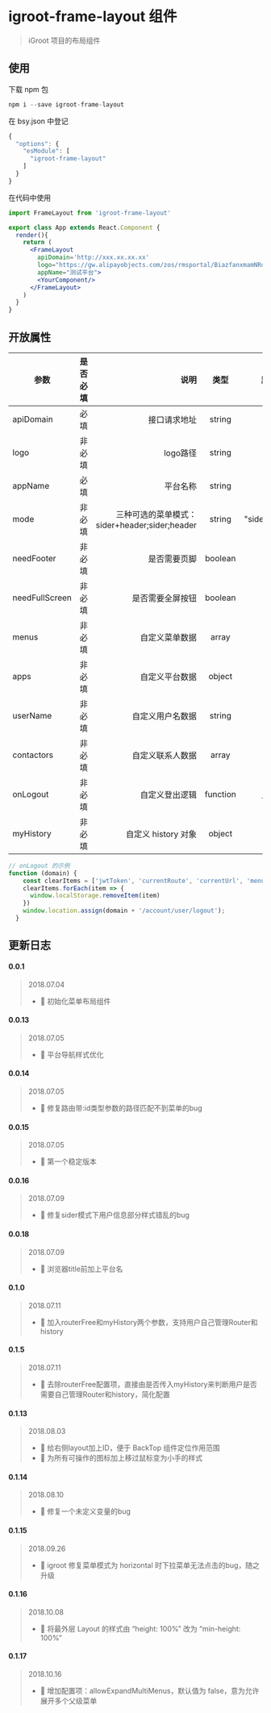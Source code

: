# igroot-frame-layout 组件
> iGroot 项目的布局组件

## 使用

下载 npm 包
```jsx
npm i --save igroot-frame-layout
```

在 bsy.json 中登记
```jsx
{
  "options": {
    "esModule": [
      "igroot-frame-layout"
    ]
  }
}
```

在代码中使用
```jsx
import FrameLayout from 'igroot-frame-layout'

export class App extends React.Component {
  render(){
    return (
      <FrameLayout
        apiDomain='http://xxx.xx.xx.xx'
        logo="https://gw.alipayobjects.com/zos/rmsportal/BiazfanxmamNRoxxVxka.png"
        appName="测试平台">
        <YourComponent/>
      </FrameLayout>
    )
  }
}

```

## 开放属性

| 参数        | 是否必填   | 说明    |  类型  |  默认值
| --------   | ----------:| -----:   | :----: |  :----: |
| apiDomain   | 必填     | 接口请求地址      |   string    | -
| logo    | 非必填|   logo路径    |   string    | -
| appName    | 必填|   平台名称    |   string    | -
| mode    | 非必填|   三种可选的菜单模式：sider+header;sider;header    |   string    | "sider+header"
| needFooter    | 非必填|   是否需要页脚    |   boolean    | true
| needFullScreen    | 非必填|   是否需要全屏按钮    |   boolean    | true
| menus    | 非必填|   自定义菜单数据    |  array   | -
| apps    | 非必填|   自定义平台数据    |  object   | -
| userName | 非必填| 自定义用户名数据      |   string    | -
| contactors | 非必填   |   自定义联系人数据    |   array    | -
| onLogout | 非必填   |   自定义登出逻辑    |   function    | 见下方
| myHistory | 非必填   |   自定义 history 对象    |   object    | -

```jsx
// onLogout 的示例
function (domain) {
    const clearItems = ['jwtToken', 'currentRoute', 'currentUrl', 'menu', 'apps', 'cname', 'apis', 'resources', 'name', 'JWT_TOKEN', 'MENU_INFO']
    clearItems.forEach(item => {
      window.localStorage.removeItem(item)
    })
    window.location.assign(domain + '/account/user/logout');
  }
```

## 更新日志
#### 0.0.1
> 2018.07.04
> - 🌟 初始化菜单布局组件

#### 0.0.13
> 2018.07.05
> - 💄 平台导航样式优化

#### 0.0.14
> 2018.07.05
> - 🐞 修复路由带:id类型参数的路径匹配不到菜单的bug

#### 0.0.15
> 2018.07.05
> - 🌟 第一个稳定版本

#### 0.0.16
> 2018.07.09
> - 🐞 修复sider模式下用户信息部分样式错乱的bug

#### 0.0.18
> 2018.07.09
> - 💄 浏览器title前加上平台名

#### 0.1.0
> 2018.07.11
> - 💄 加入routerFree和myHistory两个参数，支持用户自己管理Router和history

#### 0.1.5
> 2018.07.11
> - 💄 去除routerFree配置项，直接由是否传入myHistory来判断用户是否需要自己管理Router和history，简化配置

#### 0.1.13
> 2018.08.03
> - 💄 给右侧layout加上ID，便于 BackTop 组件定位作用范围
> - 💄 为所有可操作的图标加上移过鼠标变为小手的样式

#### 0.1.14
> 2018.08.10
> - 🐞 修复一个未定义变量的bug

#### 0.1.15
> 2018.09.26
> - 🐞 igroot 修复菜单模式为 horizontal 时下拉菜单无法点击的bug，随之升级

#### 0.1.16
> 2018.10.08
> - 🐞 将最外层 Layout 的样式由 “height: 100%” 改为 “min-height: 100%”

#### 0.1.17
> 2018.10.16
> - 🐞 增加配置项：allowExpandMultiMenus，默认值为 false，意为允许展开多个父级菜单
